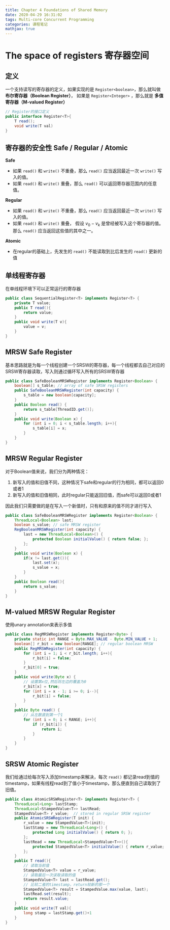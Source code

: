 ```yaml
---
title: Chapter 4 Foundations of Shared Memory
date: 2020-04-29 16:31:02
tags: Multi-core Concurrent Programming
categories: 课程笔记
mathjax: true
---
```


# The space of registers 寄存器空间

## 定义

一个支持读写的寄存器的定义，如果实现的是 `Register<boolean>`，那么就叫做 **布尔寄存器（Boolean Register）**， 如果是 `Register<Integer>` ，那么就是 **多值寄存器（M-valued Register）**

```java
// Register的接口定义
public interface Register<T>{
    T read();
    void write(T val)
}
```

## 寄存器的安全性 Safe / Regular / Atomic

**Safe**

- 如果 `read()` 和 `write()` 不重叠，那么 `read()` 应当返回最近一次 `write()` 写入的值。
- 如果 `read()` 和 `write()` 重叠，那么 `read()` 可以返回寄存器范围内的任意值。

**Regular**

- 如果 `read()` 和 `write()` 不重叠，那么 `read()` 应当返回最近一次 `write()` 写入的值。
- 如果 `read()` 和 `write()` 重叠， 假设 $v_0 - v_k$ 是曾经被写入这个寄存器的值。那么 `read()` 应当返回这些值的其中之一。

**Atomic**

- 在regular的基础上，先发生的 `read()` 不能读取到比后发生的 `read()` 更新的值

## 单线程寄存器

在单线程环境下可以正常运行的寄存器

```java
public class SequentialRegister<T> implements Register<T> {
    private T value;
    public T read(){ 
        return value;
    }
    public void write(T v){
        value = v;
    }
}
```

## MRSW Safe Register

基本思路就是为每一个线程创建一个SRSW的寄存器，每一个线程都去自己对应的SRSW寄存器读取，写入则通过循环写入所有的SRSW寄存器

```java
public class SafeBooleanMRSWRegister implements Register<Boolean> {
    boolean[] s_table; // array of safe SRSW registers
    public SafeBooleanMRSWRegister(int capacity) {
        s_table = new boolean[capacity];
    }
    public Boolean read() {
        return s_table[ThreadID.get()];
    }
    public void write(Boolean x) {
        for (int i = 0; i < s_table.length; i++){
            s_table[i] = x;
        }
    }
}
```

## MRSW Regular Register

对于Boolean值来说，我们分为两种情况：

1. 新写入的值和旧值不同，这种情况下safe和regular的行为相同，都可以返回0或者1
2. 新写入的值和旧值相同，此时regular只能返回旧值，而safe可以返回0或者1

因此我们只需要做的是在写入一个新值时，只有和原来的值不同才进行写入

```java
public class SafeBooleanMRSWRegister implements Register<Boolean> {
    ThreadLocal<Boolean> last;
    boolean s_value; // safe MRSW register
    RegBooleanMRSWRegister(int capacity) { 
        last = new ThreadLocal<Boolean>() {
            protected Boolean initialValue() { return false; }; 
        }; 
    }
    public void write(Boolean x) {
        if(x != last.get()){
            last.set(x);
            s_value = x;
        }
    }
    public Boolean read(){
        return s_value;
    }
}
```

## M-valued MRSW Regular Register

使用unary annotation来表示多值

```java
public class RegMRSWRegister implements Register<Byte> {
    private static int RANGE = Byte.MAX_VALUE - Byte.MIN_VALUE + 1;
    boolean[] r_bit = new boolean[RANGE]; // regular boolean MRSW
    public RegMRSWRegister(int capacity) {
        for (int i = 1; i < r_bit.length; i++){
            r_bit[i] = false;
        }
        r_bit[0] = true;
    }
    public void write(Byte x) {
        // 设置第x位,然后将左边的覆盖为0
        r_bit[x] = true;
        for (int i = x - 1; i >= 0; i--){
            r_bit[i] = false;
        }
    }
    public Byte read() {
        // 从左数直到第一个1
        for (int i = 0; i < RANGE; i++){
            if (r_bit[i]) {
                return i;
            }
        }
    }
}
```

## SRSW Atomic Register

我们给通过给每次写入添加timestamp来解决，每次 `read()` 都记录read到值的timestamp，如果有线程read到了值小于timestamp，那么便直到自己读取到了旧值。

```java
public class AtomicSRSWRegister<T> implements Register<T> {
    ThreadLocal<Long> lastStamp;
    ThreadLocal<StampedValue<T>> lastRead;
    StampedValue<T> r_value;  // stored in regular SRSW register
    public AtomicSRSWRegister(T init) {
        r_value = new StampedValue<T>(init);
        lastStamp = new ThreadLocal<Long>() {
            protected Long initialValue() { return 0; };
        };
        lastRead = new ThreadLocal<StampedValue<T>>(){
            protected StampedValue<T> initialValue() { return r_value; };
        };
    }
    public T read(){
        // 读取当前值
        StampedValue<T> value = r_value;
        // 读取最后一次读取读取的值
        StampedValue<T> last = lastRead.get();
        // 比较二者的timestamp，return较新的那一个
        StampedValue<T> result = StampedValue.max(value, last);
        lastRead.set(result);
        return result.value;
    }
    public void write(T val){
        long stamp = lastStamp.get()+1
    }
}
```

## 